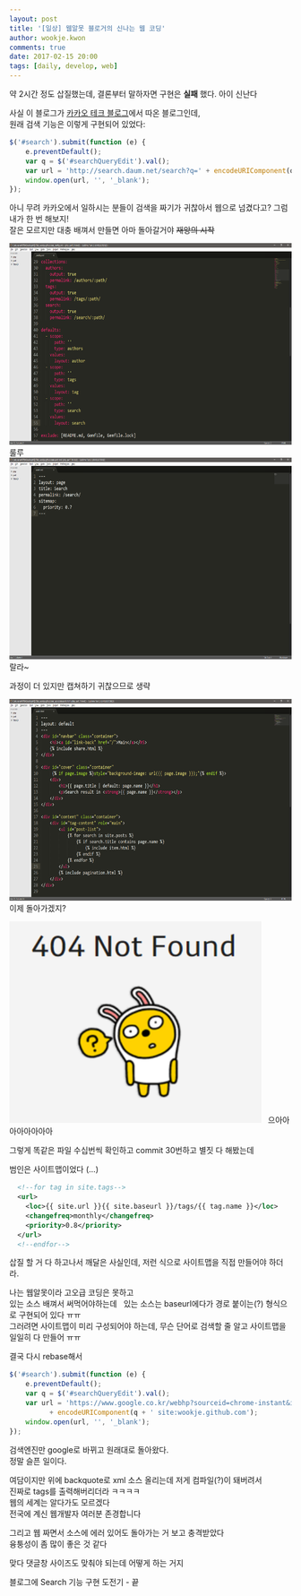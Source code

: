 ```yaml
---
layout: post
title: '[일상] 웹알못 블로거의 신나는 웹 코딩'
author: wookje.kwon
comments: true
date: 2017-02-15 20:00
tags: [daily, develop, web]
---
```


약 2시간 정도 삽질했는데, 결론부터 말하자면 구현은 **실패** 했다. 아이 신난다  

사실 이 블로그가 [카카오 테크 블로그](http://tech.kakao.com/)에서 따온 블로그인데,  
원래 검색 기능은 이렇게 구현되어 있었다:  

```js
$('#search').submit(function (e) {
    e.preventDefault();
    var q = $('#searchQueryEdit').val();
    var url = 'http://search.daum.net/search?q=' + encodeURIComponent(q + ' site:tech.kakao.com');
    window.open(url, '', '_blank');
});
```

아니 무려 카카오에서 일하시는 분들이 검색을 짜기가 귀찮아서 웹으로 넘겼다고? 그럼 내가 한 번 해보지!  
잘은 모르지만 대충 배껴서 만들면 아마 돌아갈거야 ~~재앙의 시작~~  

<img src="/files/search00.png" width="640" height="360">  
룰루   

<img src="/files/search01.png" width="640" height="360">  
랄라~  

과정이 더 있지만 캡쳐하기 귀찮으므로 생략  

<img src="/files/search02.png" width="640" height="360">  
이제 돌아가겠지?  

<img src="/files/search03.png" width="450" height="360">   
으아아아아아아아아  

그렇게 똑같은 파일 수십번씩 확인하고 commit 30번하고 별짓 다 해봤는데  

범인은 사이트맵이었다 (...)   

```xml
  <!--for tag in site.tags-->
  <url>
    <loc>{{ site.url }}{{ site.baseurl }}/tags/{{ tag.name }}</loc>
    <changefreq>monthly</changefreq>
    <priority>0.8</priority>
  </url>
  <!--endfor-->
```

삽질 할 거 다 하고나서 깨달은 사실인데, 저런 식으로 사이트맵을 직접 만들어야 하더라.  

나는 웹알못이라 고오급 코딩은 못하고  
있는 소스 배껴서 써먹어야하는데  
있는 소스는 baseurl에다가 경로 붙이는(?) 형식으로 구현되어 있다 ㅠㅠ  
그러려면 사이트맵이 미리 구성되어야 하는데, 무슨 단어로 검색할 줄 알고 사이트맵을 일일히 다 만들어 ㅠㅠ   

결국 다시 rebase해서  

```js
$('#search').submit(function (e) {
	e.preventDefault();
    var q = $('#searchQueryEdit').val();
    var url = 'https://www.google.co.kr/webhp?sourceid=chrome-instant&ion=1&espv=2&ie=UTF-8#q='
          + encodeURIComponent(q + ' site:wookje.github.com');
    window.open(url, '', '_blank');
});
```

검색엔진만 google로 바뀌고 원래대로 돌아왔다.  
정말 슬픈 일이다.  

여담이지만 위에 backquote로 xml 소스 올리는데 저게 컴파일(?)이 돼버려서  
진짜로 tags를 출력해버리더라 ㅋㅋㅋㅋ    
웹의 세계는 알다가도 모르겠다  
전국에 계신 웹개발자 여러분 존경합니다  

그리고 웹 짜면서 소스에 에러 있어도 돌아가는 거 보고 충격받았다  
융퉁성이 좀 많이 좋은 것 같다  

맞다 댓글창 사이즈도 맞춰야 되는데 어떻게 하는 거지  

블로그에 Search 기능 구현 도전기 - 끝  
